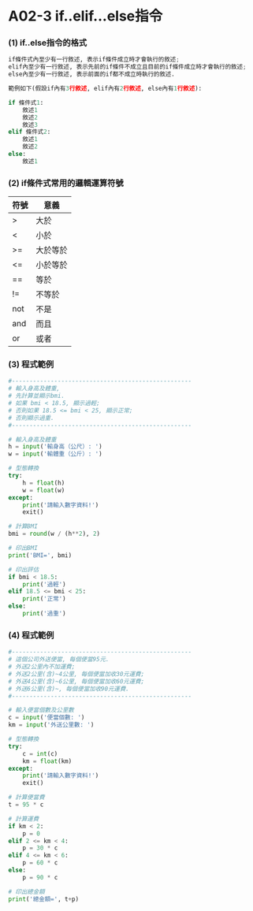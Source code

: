 # A02-3 if..elif...else指令


### (1) if..else指令的格式
``` python
if條件式內至少有一行敘述, 表示if條件成立時才會執行的敘述;
elif內至少有一行敘述, 表示先前的if條件不成立且目前的if條件成立時才會執行的敘述;
else內至少有一行敘述, 表示前面的if都不成立時執行的敘述.

範例如下(假設if內有3行敘述, elif內有2行敘述, else內有1行敘述):

if 條件式1:
    敘述1
    敘述2
    敘述3
elif 條件式2:
    敘述1
    敘述2
else:
    敘述1
```

### (2) if條件式常用的邏輯運算符號

| 符號 | 意義 |
|------|------|
| >    | 大於 |
| <    | 小於 |
| >=    | 大於等於 |
| <=    | 小於等於 |
| ==    | 等於 |
| !=    | 不等於 |
| not    | 不是 |
| and    | 而且 |
| or    | 或者 |


### (3) 程式範例
``` python
#---------------------------------------------------
# 輸入身高及體重,
# 先計算並顯示bmi.
# 如果 bmi < 18.5, 顯示過輕;
# 否則如果 18.5 <= bmi < 25, 顯示正常;
# 否則顯示過重.
#---------------------------------------------------

# 輸入身高及體重
h = input('輸身高（公尺）: ')
w = input('輸體重（公斤）: ')

# 型態轉換
try:
    h = float(h)
    w = float(w)
except:
    print('請輸入數字資料!')
    exit()

# 計算BMI
bmi = round(w / (h**2), 2)

# 印出BMI
print('BMI=', bmi)

# 印出評估
if bmi < 18.5:
    print('過輕')
elif 18.5 <= bmi < 25:
    print('正常')
else:
    print('過重')    
```


### (4) 程式範例
``` python
#---------------------------------------------------
# 這個公司外送便當, 每個便當95元.
# 外送2公里內不加運費;
# 外送2公里(含)~4公里, 每個便當加收30元運費;
# 外送4公里(含)~6公里, 每個便當加收60元運費;
# 外送6公里(含)~, 每個便當加收90元運費.
#---------------------------------------------------

# 輸入便當個數及公里數
c = input('便當個數: ')
km = input('外送公里數: ')

# 型態轉換
try:
    c = int(c)
    km = float(km)
except:
    print('請輸入數字資料!')
    exit()

# 計算便當費
t = 95 * c

# 計算運費
if km < 2:
    p = 0
elif 2 <= km < 4:
    p = 30 * c
elif 4 <= km < 6:
    p = 60 * c
else:
    p = 90 * c    

# 印出總金額
print('總金額=', t+p)   
```
